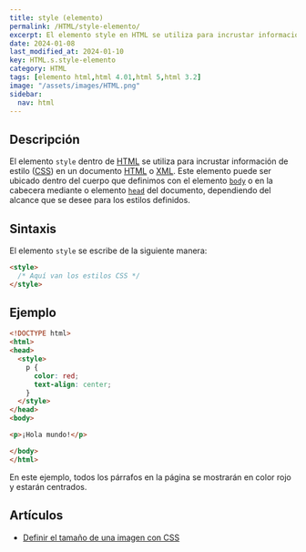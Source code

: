 ```yaml
---
title: style (elemento)
permalink: /HTML/style-elemento/
excerpt: El elemento style en HTML se utiliza para incrustar información de estilo en un documento. Puede ubicarse en el cuerpo o en la cabecera. Ejemplo: cambiar color de párrafos.
date: 2024-01-08
last_modified_at: 2024-01-10
key: HTML.s.style-elemento
category: HTML
tags: [elemento html,html 4.01,html 5,html 3.2]
image: "/assets/images/HTML.png"
sidebar:
  nav: html
---
```


## Descripción


El elemento `style` dentro de [HTML](https://www.manualweb.net/html/) se utiliza para incrustar información de estilo ([CSS](https://www.manualweb.net/css/)) en un documento [HTML](https://www.manualweb.net/html/) o [XML](https://www.manualweb.net/xml/). Este elemento puede ser ubicado dentro del cuerpo que definimos con el elemento [`body`](https://www.w3api.com/HTML/body/) o en la cabecera mediante o elemento [`head`](https://www.w3api.com/HTML/head/) del documento, dependiendo del alcance que se desee para los estilos definidos.


## Sintaxis


El elemento `style` se escribe de la siguiente manera:


```html
<style>
  /* Aquí van los estilos CSS */
</style>
```


## Ejemplo


```html
<!DOCTYPE html>
<html>
<head>
  <style>
    p {
      color: red;
      text-align: center;
    }
  </style>
</head>
<body>

<p>¡Hola mundo!</p>

</body>
</html>

```


En este ejemplo, todos los párrafos en la página se mostrarán en color rojo y estarán centrados.


## Artículos

- [Definir el tamaño de una imagen con CSS](https://lineadecodigo.com/css/definir-el-tamano-de-una-imagen-con-css/)
